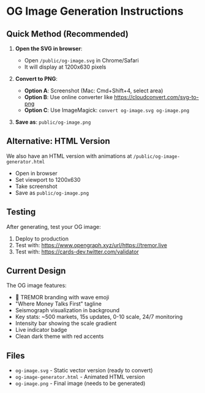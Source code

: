 # OG Image Generation Instructions

## Quick Method (Recommended)

1. **Open the SVG in browser**: 
   - Open `/public/og-image.svg` in Chrome/Safari
   - It will display at 1200x630 pixels

2. **Convert to PNG**:
   - **Option A**: Screenshot (Mac: Cmd+Shift+4, select area)
   - **Option B**: Use online converter like https://cloudconvert.com/svg-to-png
   - **Option C**: Use ImageMagick: `convert og-image.svg og-image.png`

3. **Save as**: `public/og-image.png`

## Alternative: HTML Version

We also have an HTML version with animations at `/public/og-image-generator.html`
- Open in browser
- Set viewport to 1200x630
- Take screenshot
- Save as `public/og-image.png`

## Testing

After generating, test your OG image:
1. Deploy to production
2. Test with: https://www.opengraph.xyz/url/https://tremor.live
3. Test with: https://cards-dev.twitter.com/validator

## Current Design

The OG image features:
- 🌊 TREMOR branding with wave emoji
- "Where Money Talks First" tagline
- Seismograph visualization in background
- Key stats: ~500 markets, 15s updates, 0-10 scale, 24/7 monitoring
- Intensity bar showing the scale gradient
- Live indicator badge
- Clean dark theme with red accents

## Files

- `og-image.svg` - Static vector version (ready to convert)
- `og-image-generator.html` - Animated HTML version
- `og-image.png` - Final image (needs to be generated)